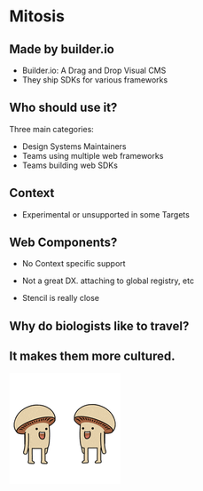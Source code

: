 # Mitosis

## Made by builder.io

- Builder.io: A Drag and Drop Visual CMS
- They ship SDKs for various frameworks

## Who should use it?

Three main categories:

- Design Systems Maintainers
- Teams using multiple web frameworks
- Teams building web SDKs

## Context

- Experimental or unsupported in some Targets

## Web Components?

- No Context specific support

- Not a great DX. attaching to global registry, etc

- Stencil is really close

## Why do biologists like to travel?

## It makes them more cultured.

![](./assets/mushroom.gif)
